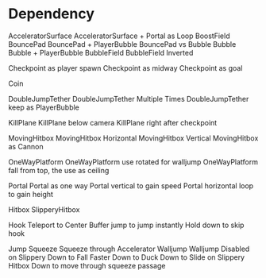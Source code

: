 # Dependency

AcceleratorSurface
AcceleratorSurface + Portal as Loop
BoostField
BouncePad
BouncePad + PlayerBubble
BouncePad vs Bubble
Bubble
Bubble + PlayerBubble
BubbleField
BubbleField Inverted

Checkpoint as player spawn
Checkpoint as midway
Checkpoint as goal

Coin

DoubleJumpTether
DoubleJumpTether Multiple Times
DoubleJumpTether keep as PlayerBubble

KillPlane
KillPlane below camera
KillPlane right after checkpoint

MovingHitbox
MovingHitbox Horizontal
MovingHitbox Vertical
MovingHitbox as Cannon

OneWayPlatform
OneWayPlatform use rotated for walljump
OneWayPlatform fall from top, the use as ceiling

Portal
Portal as one way
Portal vertical to gain speed
Portal horizontal loop to gain height

Hitbox
SlipperyHitbox

Hook
Teleport to Center
Buffer jump to jump instantly
Hold down to skip hook

Jump
Squeeze
Squeeze through Accelerator
Walljump
Walljump Disabled on Slippery
Down to Fall Faster
Down to Duck
Down to Slide on Slippery Hitbox
Down to move through squeeze passage